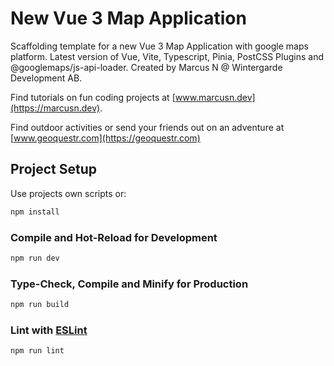 # New Vue 3 Map Application

Scaffolding template for a new Vue 3 Map Application with google maps platform.
Latest version of Vue, Vite, Typescript, Pinia, PostCSS Plugins and @googlemaps/js-api-loader.
Created by Marcus N @ Wintergarde Development AB.

Find tutorials on fun coding projects at
[www.marcusn.dev](https://marcusn.dev).

Find outdoor activities or send your friends out on an adventure at [www.geoquestr.com](https://geoquestr.com)

## Project Setup

Use projects own scripts or:


```sh
npm install
```

### Compile and Hot-Reload for Development

```sh
npm run dev
```

### Type-Check, Compile and Minify for Production

```sh
npm run build
```

### Lint with [ESLint](https://eslint.org/)

```sh
npm run lint
```
